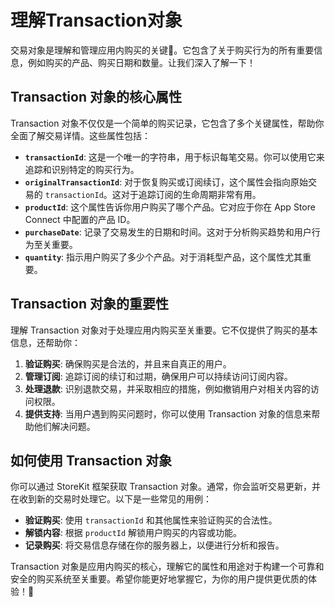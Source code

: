 ﻿# 理解Transaction对象

交易对象是理解和管理应用内购买的关键🔑。它包含了关于购买行为的所有重要信息，例如购买的产品、购买日期和数量。让我们深入了解一下！

## Transaction 对象的核心属性

Transaction 对象不仅仅是一个简单的购买记录，它包含了多个关键属性，帮助你全面了解交易详情。这些属性包括：

*   **`transactionId`**: 这是一个唯一的字符串，用于标识每笔交易。你可以使用它来追踪和识别特定的购买行为。
*   **`originalTransactionId`**: 对于恢复购买或订阅续订，这个属性会指向原始交易的 `transactionId`。这对于追踪订阅的生命周期非常有用。
*   **`productId`**: 这个属性告诉你用户购买了哪个产品。它对应于你在 App Store Connect 中配置的产品 ID。
*   **`purchaseDate`**: 记录了交易发生的日期和时间。这对于分析购买趋势和用户行为至关重要。
*   **`quantity`**: 指示用户购买了多少个产品。对于消耗型产品，这个属性尤其重要。

## Transaction 对象的重要性

理解 Transaction 对象对于处理应用内购买至关重要。它不仅提供了购买的基本信息，还帮助你：

1.  **验证购买**: 确保购买是合法的，并且来自真正的用户。
2.  **管理订阅**: 追踪订阅的续订和过期，确保用户可以持续访问订阅内容。
3.  **处理退款**: 识别退款交易，并采取相应的措施，例如撤销用户对相关内容的访问权限。
4.  **提供支持**: 当用户遇到购买问题时，你可以使用 Transaction 对象的信息来帮助他们解决问题。

## 如何使用 Transaction 对象

你可以通过 StoreKit 框架获取 Transaction 对象。通常，你会监听交易更新，并在收到新的交易时处理它。以下是一些常见的用例：

*   **验证购买**: 使用 `transactionId` 和其他属性来验证购买的合法性。
*   **解锁内容**: 根据 `productId` 解锁用户购买的内容或功能。
*   **记录购买**: 将交易信息存储在你的服务器上，以便进行分析和报告。

Transaction 对象是应用内购买的核心，理解它的属性和用途对于构建一个可靠和安全的购买系统至关重要。希望你能更好地掌握它，为你的用户提供更优质的体验！🎉


